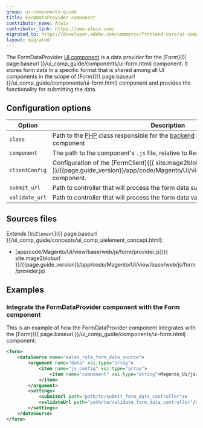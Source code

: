 ```yaml
---
group: ui-components-guide
title: FormDataProvider component
contributor_name: Atwix
contributor_link: https://www.atwix.com/
migrated_to: https://developer.adobe.com/commerce/frontend-core/ui-components/components/form-data-provider/
layout: migrated
---
```


The FormDataProvider [UI component](https://glossary.magento.com/ui-component) is a data provider for the [Form]({{ page.baseurl }}/ui_comp_guide/components/ui-form.html) component. It stores form data in a specific format that is shared among all UI components in the scope of [Form]({{ page.baseurl }}/ui_comp_guide/components/ui-form.html) component and provides the functionality for submitting the data.

## Configuration options

| Option | Description | Type | Default Value |
| --- | --- | --- | --- |
| `class` | Path to the [PHP](https://glossary.magento.com/php) class responsible for the [backend](https://glossary.magento.com/backend) implementation of the component | String | `Magento\Framework\View\Element\UiComponent\DataProvider\DataProvider` |
| `component` | The path to the component's `.js` file, relative to RequireJS. | String | `Magento_Ui/js/form/provider` |
| `clientConfig` | Configuration of the [FormClient]({{ site.mage2bloburl }}/{{page.guide_version}}/app/code/Magento/Ui/view/base/web/js/form/client.js) component. | Object | `urls: {save: '${ $.submit_url }',beforeSave: '${ $.validate_url }'}` |
| `submit_url` | Path to controller that will process the form data submitting request. | String | `-` |
| `validate_url` | Path to controller that will process the form data validation request. | String | `-` |

## Sources files

Extends [`UiElement`]({{ page.baseurl }}/ui_comp_guide/concepts/ui_comp_uielement_concept.html):

-  [app/code/Magento/Ui/view/base/web/js/form/provider.js]({{ site.mage2bloburl }}/{{page.guide_version}}/app/code/Magento/Ui/view/base/web/js/form/provider.js)

## Examples

### Integrate the FormDataProvider component with the Form component

This is an example of how the FormDataProvider component integrates with the [Form]({{ page.baseurl }}/ui_comp_guide/components/ui-form.html) component:

```xml
<form>
    <dataSource name="sales_rule_form_data_source">
        <argument name="data" xsi:type="array">
            <item name="js_config" xsi:type="array">
                <item name="component" xsi:type="string">Magento_Ui/js/form/provider</item>
            </item>
        </argument>
        <settings>
            <submitUrl path="path/to/submit_form_data_controller"/>
            <validateUrl path="path/to/validate_form_data_controller"/>
        </settings>
    </dataSource>
</form>
```
